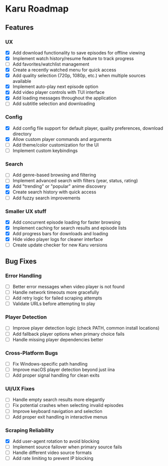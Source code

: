 # Karu Roadmap

## Features

### UX
- [x] Add download functionality to save episodes for offline viewing
- [x] Implement watch history/resume feature to track progress
- [ ] Add favorites/watchlist management
- [x] Create a recently watched menu for quick access
- [x] Add quality selection (720p, 1080p, etc.) when multiple sources available
- [x] Implement auto-play next episode option
- [x] Add video player controls with TUI interface
- [x] Add loading messages throughout the application
- [ ] Add subtitle selection and downloading

### Config
- [x] Add config file support for default player, quality preferences, download directory
- [x] Allow custom player commands and arguments
- [ ] Add theme/color customization for the UI
- [ ] Implement custom keybindings

### Search
- [ ] Add genre-based browsing and filtering
- [ ] Implement advanced search with filters (year, status, rating)
- [x] Add "trending" or "popular" anime discovery
- [x] Create search history with quick access
- [ ] Add fuzzy search improvements

### Smaller UX stuff
- [x] Add concurrent episode loading for faster browsing
- [x] Implement caching for search results and episode lists
- [x] Add progress bars for downloads and loading
- [x] Hide video player logs for cleaner interface
- [ ] Create update checker for new Karu versions

## Bug Fixes

### Error Handling
- [ ] Better error messages when video player is not found
- [ ] Handle network timeouts more gracefully
- [ ] Add retry logic for failed scraping attempts
- [ ] Validate URLs before attempting to play

### Player Detection
- [ ] Improve player detection logic (check PATH, common install locations)
- [ ] Add fallback player options when primary choice fails
- [ ] Handle missing player dependencies better

### Cross-Platform Bugs
- [ ] Fix Windows-specific path handling
- [ ] Improve macOS player detection beyond just iina
- [ ] Add proper signal handling for clean exits

### UI/UX Fixes
- [ ] Handle empty search results more elegantly
- [ ] Fix potential crashes when selecting invalid episodes
- [ ] Improve keyboard navigation and selection
- [ ] Add proper exit handling in interactive menus

### Scraping Reliability
- [x] Add user-agent rotation to avoid blocking
- [ ] Implement source failover when primary source fails
- [ ] Handle different video source formats
- [ ] Add rate limiting to prevent IP blocking

